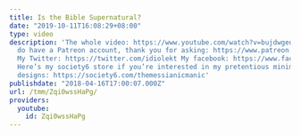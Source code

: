 ```yaml
---
title: Is the Bible Supernatural?
date: "2019-10-11T16:08:29+08:00"
type: video
description: 'The whole video: https://www.youtube.com/watch?v=bujdwgeuG_s Yes, I
  do have a Patreon account, thank you for asking: https://www.patreon.com/themessianicmanic
  My Twitter: https://twitter.com/idiolekt My facebook: https://www.facebook.com/themessianicmanic/
  Here’s my society6 store if you’re interested in my pretentious minimalist poster
  designs: https://society6.com/themessianicmanic'
publishdate: "2018-04-16T17:00:07.000Z"
url: /tmm/Zqi0wssHaPg/
providers:
  youtube:
    id: Zqi0wssHaPg
---
```

